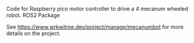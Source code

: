 Code for Raspberry pico motor controller to drive a 4 mecanum wheeled robot.
ROS2 Package

See https://www.wrkwitme.dev/project/manage/mecanumbot for more details on the project.  